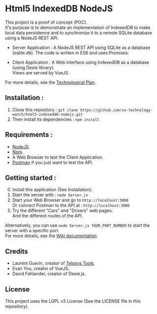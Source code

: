 # Html5 IndexedDB NodeJS

This project is a proof of concept (POC).  
It's purpose is to demonstrate an implementation of IndexedDB to make local data persistence and to synchronize it to a remote SQLite database using a NodeJS REST API.

- Server Application : A NodeJS REST API using SQLite as a database (sqlite.db). The code is written in ES6 and uses Promises.

- Client Application : A Web interface using IndexedDB as a database (using Dexie library).  
Views are served by VueJS.

For more details, see the [Technological Plan](https://github.com/so-technology-watch/html5-indexeddb-nodejs/blob/master/public/ressources/TechnologicalPlan.pptx).

## Installation :

1. Clone this repository : `git clone https://github.com/so-technology-watch/html5-indexeddb-nodejs.git`  
2. Then install its dependencies : `npm install`

## Requirements :

- [NodeJS](https://nodejs.org/en/).
- [Npm](https://www.npmjs.com/).
- A Web Browser to test the Client Application.
- [Postman](https://www.getpostman.com/) if you just want to test the API.

## Getting started :

0. Install this application (See Installation).
1. Start the server with : `node Server.js`
2. Start your Web Browser and go to `http://localhost:3000`   
Or connect Postman to the API at : `http://localhost:3000`
3. Try the different "Cars" and "Drivers" web pages.  
And the different routes of the API.

Alternatively, you can use `node Server.js YOUR_PORT_NUMBER` to start the server with a specific port.  
For more details, see the [Wiki documentation](https://github.com/so-technology-watch/html5-indexeddb-nodejs/wiki).

## Credits

- Laurent Guerin, creator of [Telosys Tools](https://sites.google.com/site/telosystools/).
- Evan You, creator of VueJS.
- David Fahlander, creator of Dexie.js.

## License

This project uses the LGPL v3 License (See the LICENSE file in this repository).